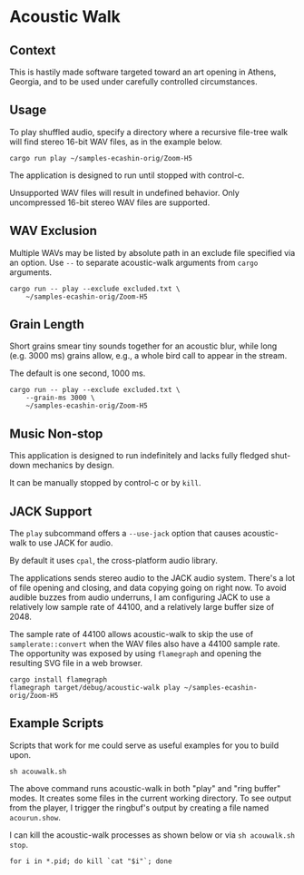 # Acoustic Walk

## Context

This is hastily made software
targeted toward an art opening in Athens, Georgia,
and to be used under carefully controlled circumstances.

## Usage

To play shuffled audio, specify a directory
where a recursive file-tree walk will find stereo 16-bit WAV files,
as in the example below.

    cargo run play ~/samples-ecashin-orig/Zoom-H5

The application is designed to run until stopped
with control-c.

Unsupported WAV files will result in undefined behavior.
Only uncompressed 16-bit stereo WAV files are supported.

## WAV Exclusion

Multiple WAVs may be listed by absolute path
in an exclude file specified via an option.
Use `--` to separate acoustic-walk arguments
from `cargo` arguments.

    cargo run -- play --exclude excluded.txt \
        ~/samples-ecashin-orig/Zoom-H5

## Grain Length

Short grains smear tiny sounds together
for an acoustic blur,
while long (e.g. 3000 ms) grains allow, e.g.,
a whole bird call to appear in the stream.

The default is one second, 1000 ms.

    cargo run -- play --exclude excluded.txt \
        --grain-ms 3000 \
        ~/samples-ecashin-orig/Zoom-H5

## Music Non-stop

This application is designed to run indefinitely
and lacks fully fledged shut-down mechanics by design.

It can be manually stopped by control-c
or by `kill`.

## JACK Support

The `play` subcommand offers a `--use-jack` option
that causes acoustic-walk to use JACK for audio.

By default it uses `cpal`, the cross-platform audio library.

The applications sends stereo audio
to the JACK audio system.
There's a lot of file opening and closing,
and data copying going on right now.
To avoid audible buzzes from audio underruns,
I am configuring JACK
to use a relatively low sample rate of 44100,
and a relatively large buffer size of 2048.

The sample rate of 44100 allows acoustic-walk
to skip the use of `samplerate::convert`
when the WAV files also have a 44100 sample rate.
The opportunity was exposed by using `flamegraph`
and opening the resulting SVG file in a web browser.

    cargo install flamegraph
    flamegraph target/debug/acoustic-walk play ~/samples-ecashin-orig/Zoom-H5

## Example Scripts

Scripts that work for me could serve as useful examples
for you to build upon.

    sh acouwalk.sh

The above command runs acoustic-walk in both "play" and "ring buffer" modes.
It creates some files in the current working directory.
To see output from the player, I trigger the ringbuf's output
by creating a file named `acourun.show`.

I can kill the acoustic-walk processes as shown below
or via `sh acouwalk.sh stop`.

    for i in *.pid; do kill `cat "$i"`; done
